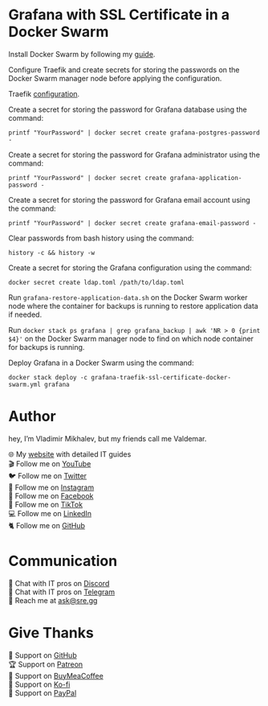 # Grafana with SSL Certificate in a Docker Swarm

Install Docker Swarm by following my [guide](https://www.heyvaldemar.com/install-docker-swarm-on-ubuntu-server/).

Configure Traefik and create secrets for storing the passwords on the Docker Swarm manager node before applying the configuration.

Traefik [configuration](https://github.com/heyValdemar/traefik-ssl-certificate-docker-swarm).

Create a secret for storing the password for Grafana database using the command:

`printf "YourPassword" | docker secret create grafana-postgres-password -`

Create a secret for storing the password for Grafana administrator using the command:

`printf "YourPassword" | docker secret create grafana-application-password -`

Create a secret for storing the password for Grafana email account using the command:

`printf "YourPassword" | docker secret create grafana-email-password -`

Clear passwords from bash history using the command:

`history -c && history -w`

Create a secret for storing the Grafana configuration using the command:

`docker secret create ldap.toml /path/to/ldap.toml`

Run `grafana-restore-application-data.sh` on the Docker Swarm worker node where the container for backups is running to restore application data if needed.

Run `docker stack ps grafana | grep grafana_backup | awk 'NR > 0 {print $4}'` on the Docker Swarm manager node to find on which node container for backups is running.

Deploy Grafana in a Docker Swarm using the command:

`docker stack deploy -c grafana-traefik-ssl-certificate-docker-swarm.yml grafana`

# Author

hey, I’m Vladimir Mikhalev, but my friends call me Valdemar.

🌐 My [website](https://www.heyvaldemar.com/) with detailed IT guides\
🎬 Follow me on [YouTube](https://www.youtube.com/channel/UCf85kQ0u1sYTTTyKVpxrlyQ?sub_confirmation=1)\
🐦 Follow me on [Twitter](https://twitter.com/heyValdemar)\
🎨 Follow me on [Instagram](https://www.instagram.com/heyvaldemar/)\
🎸 Follow me on [Facebook](https://www.facebook.com/heyValdemarFB/)\
🎥 Follow me on [TikTok](https://www.tiktok.com/@heyvaldemar)\
💻 Follow me on [LinkedIn](https://www.linkedin.com/in/heyvaldemar/)\
🐈 Follow me on [GitHub](https://github.com/heyvaldemar)

# Communication
👾 Chat with IT pros on [Discord](https://discord.com/invite/D7fGMYjdR9)\
🚀 Chat with IT pros on [Telegram](https://t.me/heyValdemarCOMchat)\
📧 Reach me at ask@sre.gg

# Give Thanks
💎 Support on [GitHub](https://github.com/sponsors/heyValdemar)\
🏆 Support on [Patreon](https://www.patreon.com/heyValdemar)\
🥤 Support on [BuyMeaCoffee](https://www.buymeacoffee.com/heyValdemar)\
🍪 Support on [Ko-fi](https://ko-fi.com/heyValdemar)\
💖 Support on [PayPal](https://www.paypal.com/paypalme/heyValdemarCOM)
